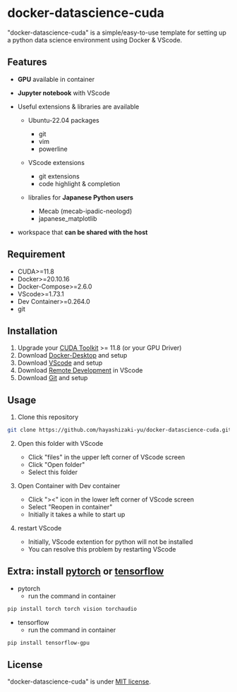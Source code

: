 # docker-datascience-cuda

"docker-datascience-cuda" is a simple/easy-to-use template for setting up a python data science environment using Docker & VScode.

## Features

* **GPU** available in container

* **Jupyter notebook** with VScode

* Useful extensions & libraries are available

  * Ubuntu-22.04 packages
    * git
    * vim
    * powerline

  * VScode extensions
    * git extensions
    * code highlight & completion

  * libralies for **Japanese Python users**
    * Mecab (mecab-ipadic-neologd)
    * japanese_matplotlib

* workspace that **can be shared with the host**

## Requirement

* CUDA>=11.8
* Docker>=20.10.16
* Docker-Compose>=2.6.0
* VScode>=1.73.1
* Dev Container>=0.264.0
* git

## Installation

1. Upgrade your [CUDA Toolkit](https://developer.nvidia.com/cuda-toolkit-archive) >= 11.8 (or your GPU Driver)
2. Download [Docker-Desktop](https://www.docker.com/products/docker-desktop/) and setup
3. Download [VScode](https://azure.microsoft.com/ja-jp/products/visual-studio-code/) and setup
4. Download [Remote Development](https://code.visualstudio.com/docs/remote/remote-overview#_getting-started) in VScode
5. Download [Git](https://git-scm.com/downloads) and setup

## Usage

1. Clone this repository

```bash
git clone https://github.com/hayashizaki-yu/docker-datascience-cuda.git
```

2. Open this folder with VScode
   * Click "files" in the upper left corner of VScode screen
   * Click "Open folder"
   * Select this folder

3. Open Container with Dev container
   * Click "><" icon in the lower left corner of VScode screen
   * Select "Reopen in container"
   * Initially it takes a while to start up

4. restart VScode
   * Initially, VScode extention for python will not be installed
   * You can resolve this problem by restarting VScode

## Extra: install [pytorch](https://pytorch.org/) or [tensorflow](https://www.tensorflow.org/?hl=en)

* pytorch
  * run the command in container

```bash
pip install torch torch vision torchaudio
```

* tensorflow
  * run the command in container

```bash
pip install tensorflow-gpu
```

## License
"docker-datascience-cuda" is under [MIT license](https://en.wikipedia.org/wiki/MIT_License).

